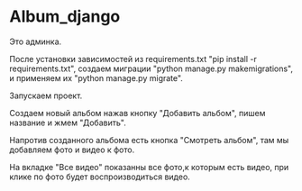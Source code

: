 # Album_django
Это админка.

После установки зависимостей из requirements.txt "pip install -r requirements.txt", создаем миграции "python manage.py makemigrations",
и применяем их "python manage.py migrate".

Запускаем проект.

Создаем новый альбом нажав кнопку "Добавить альбом", пишем название и жмем "Добавить".

Напротив созданного альбома есть кнопка "Смотреть альбом", там мы добавляем фото и видео к фото.

На вкладке "Все видео" показанны все фото,к которым есть видео, при клике по фото будет воспроизводиться видео.

